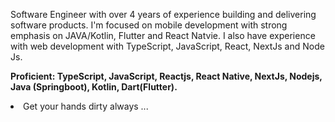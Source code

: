  
Software Engineer with over 4 years of experience building and delivering software products. I'm focused on mobile development with strong emphasis on JAVA/Kotlin, Flutter and React Natvie. I also have experience with web development with TypeScript, JavaScript, React, NextJs and Node Js.

<b>Proficient: TypeScript, JavaScript, Reactjs, React Native, NextJs, Nodejs, Java (Springboot), Kotlin,  Dart(Flutter).</b>

<li>Get your hands dirty always ...</li>

<br>



